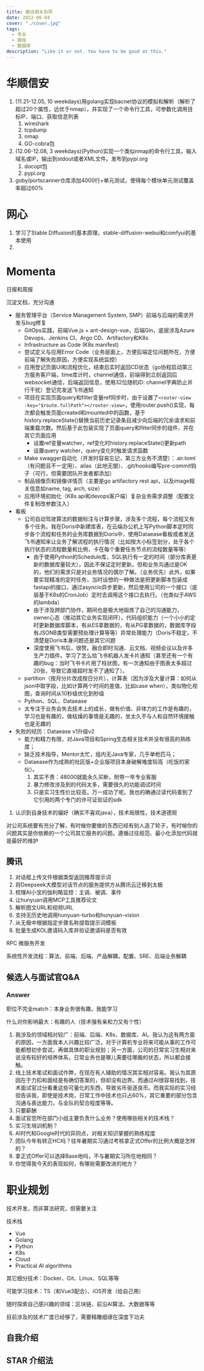 ```yaml
---
title: 面试相关杂项
date: 2022-06-04
cover: "./cover.jpg"
tags: 
  - 专业
  - 面经
  - 数据库
description: "Like it or not. You have to be good at this."
---
```


# 华顺信安

1. (11.21-12.05, 10 weekdays)用golang实现bacnet协议的模拟和解析（解析了超过20个属性，远优于nmap），并实现了一个命令行工具，可参数化调用目标IP、端口、获取信息列表
   1. wireshark
   2. tcpdump
   3. nmap
   4. GO-cobra包
2. (12.06-12.08, 3 weekdays)(Python)实现一个类似nmap的命令行工具，输入域名或IP，输出到stdout或者XML文件。发布到pypi.org
   1. docopt包
   2. pypi.org
3. goby/portscanner仓库添加4000行+单元测试，使得每个模块单元测试覆盖率超过60%

# 网心

1. 学习了Stable Diffusion的基本原理，stable-diffusion-webui和comfyui的基本使用
2. 

# Momenta

日报和周报

沉淀文档，充分沟通

- 服务管理平台（Service Management System, SMP）前端与后端的需求开发与bug修复
  - GitOps实践，前端Vue.js + ant-design-vue，后端Gin，底层涉及Azure Devops、Jenkins CI、Argo CD、Artifactory和K8s
  - Infrastructure as Code (K8s manifest)
  - 尝试定义与应用Error Code（业务层面上，方便后端定位问题所在，方便前端了解失败原因，方便实现系统监控）
  - 应用登记页面UI和流程优化，结束后实时返回CD状态（go协程启动第三方服务客户端，time库计时，channel通信，前端得到立刻返回后websocket通信，后端返回信息，使用32位随机ID: channel字典防止并行干扰）登记完发送飞书通知
  - 项目在实现页面query和filter变量ref同步时，由于设置了`<router-view :key="$route.fullPath"></router-view>`，使用router.push()实现，每次都会触发页面created和mounted中的函数，基于history.replaceState()替换当前历史记录条目减少向后端的冗余请求和前端重载次数。然后基于此包装实现了页面query和filter同步的组件，并在其它页面应用
    - 设置ref变量watcher，ref变化时history.replaceState()更新path
    - 设置query watcher，query变化时触发请求函数
  - Make swagger自动化（开发时容易忘记，第三方业务不清楚）：.air.toml（有问题且不一定用）、alias（此地无银）、.git/hooks编写pre-commit钩子（可行，但需要团队开发者都添加）
  - 制品镜像页和镜像详情页（主要是go artifactory rest api，以及image相关信息如name, tag, arch, size）
  - 应用环境初始化（K8s api和devops客户端）复杂业务需求调整（配置文件复制改参数注入）
- 看板
  - 公司自动驾驶算法的数据标注与计算步骤，涉及多个流程，每个流程又有多个任务。我在Doris中新建库表，在云端办公机上写Python脚本定时同步各个流程和任务的业务库数据到Doris中，使用Dataease看板或者发送飞书通知来让业务了解流程的执行情况（比如按大小标签划分，处于各个执行状态的流程数量和比例，卡在每个重要任务节点的流程数量等等）
    - 由于使用Python的Schedule库，SQL执行有一定的时间（部分库表更新的数据库量较大），因此不保证定时更新。但和业务沟通过是OK的，他们的需求只是对业务情况的偶尔了解。（业务优先）此外，如果要实现精准的定时任务，当时设想的一种做法是把更新脚本包装成fastapi的接口，通过asyncio异步更新，然后使用公司的一个接口（底层基于K8s的CronJob）定时去调用这个接口去执行。（也类似于AWS的lambda）
    - 由于涉及跨部门协作，期间也是极大地锻炼了自己的沟通能力，owner心态（推动其它业务实现闭环），代码组织能力（一个小小的定时更新数据库脚本，有从ES拿数据的，有从PG拿数据的，数据库字段有JSONB类型需要预处理计算等等）异常处理能力（Doris不稳定，不清楚是Doris本身问题还是其它问题
    - 深度使用飞书后，很赞。融合即时沟通、云文档、视频会议以及许多生产力插件。学习了怎么给飞书机器人发卡片通知（甚至还有一个有趣的bug：当时飞书卡片用了柱状图，有一次通知由于图表太多超过20张，导致它直接超时发不了通知了）。
  - partition（按月分片改成按日分片），计算表（因为涉及大量计算：如何从json中取字段，比如计算两个时间的差值，比如case when），类似物化视图，查询时间从10秒级优化到秒级
  - Python、SQL、Dataease
  - 太专注于业务会失去技术上的成长，做有价值、非体力的工作是有趣的，学习也是有趣的，做枯燥的事情是无趣的，坐太久不与人和自然环境接触也是无趣的
- 失败的经历：Dataease v1升级v2
  - 能力和精力有限，对Java项目和Spring生态相关技术并没有很高的熟练度；
  - 缺乏技术指导，Mentor太忙，组内无Java专家，几乎单枪匹马；
  - Dataease作为成熟的社区版+企业版项目本身破解难度较高（吃饭的家伙）。
    1. 其实不贵：48000就能永久买断，附带一年专业客服
    2. 暴力修改涉及到的代码太多，需要很久的功能调试时间
    3. 只是实习生性价比较高，万一成功了呢。我也的确通过读代码查到了它引用的两个专门的许可证验证的sdk

1. 认识到自身技术的偏好（确实不喜欢java），技术局限性，技术道德观

对公司系统要有充分了解，有时候你要做的东西已经有别人造了轮子，有时候你的问题其实是你依赖的一个公司其它服务的问题。遵循过往规范、最小化添加代码就是最好的维护

## 腾讯

1. 对话框上传文件根据类型返回推荐提示词
2. 将Deepseek大模型对话节点的服务提供方从腾讯云迁移到太极
3. 梳理AI小宝的伽利略监控：主调、被调、事件
4. 让hunyuan调用MCP工具推荐论文 
5. 解析图文URL和视频URL
6. 支持无历史地调用hunyuan-turbo和hunyuan-vision
7. 从无极中根据指定步骤名称提取提示词模板
8. 批量生成KOL邀请码入库并验证邀请码是否有效

RPC 微服务开发

系统性开发流程：算法、前端、后端、产品解耦，配置、SRE、后端业务解耦

## 候选人与面试官Q&A

### Answer

职位不完全match：本身业务很有趣，我能学习

什么对你影响最大：有趣的人（技术强有亲和力又有个性）

1. 我涉及的领域相对较广：前端、后端、K8s、数据库、AI。我认为这有两方面的原因，一方面我本人兴趣比较广泛，对于计算机专业将来可能从事的工作可能都想初步尝试，再做具体的职业规划；另一方面，公司的日常实习生相对来说没有较好的培养体系，日常业务也是哪儿需要往哪搬的状态，所以都会接触。
1. 线上技术笔试和面试作弊，在现在有人辅助的情况其实相对容易。我认为其原因在于力扣和面经是有确切答案的，但却没有边界。而通过AI很容易找到，技术面试官过分看重这些可量化的东西，导致劣币驱逐良币。而我实际的实习经验告诉我，即使是技术岗，日常工作中技术也只占60%，其它重要的部分包含沟通与表达能力，与全队的契合程度等等。
1. 只要薪酬
1. 面试官您所在部门小组主要负责什么业务？使用哪些相关的技术栈？
1. 实习生培训机制？
1. AI时代和Google时代的异同点，对相关知识掌握的熟练程度
1. 团队今年有转正HC吗？往年暑期实习通过考核拿正式Offer的比例大概是怎样的？
1. 拿正式Offer可以选择Base地吗，不与暑期实习所在地相同？
1. 你觉得我今天的表现如何，有哪些需要改进的地方？


# 职业规划

技术开发，而非算法研究，但需要关注

技术栈

- Vue
- Golang
- Python
- K8s
- Cloud
- Practical AI algorithms

其它细分技术：Docker、Git、Linux、SQL等等

可能学习技术：TS（和Vue3配合）、iOS开发（给自己用）

随时探索自己感兴趣的领域：区块链、前沿AI算法、大数据等等

目前涉及的技术广度已经够了，需要精雕细琢在深度下功夫

## 自我介绍

## STAR 介绍法